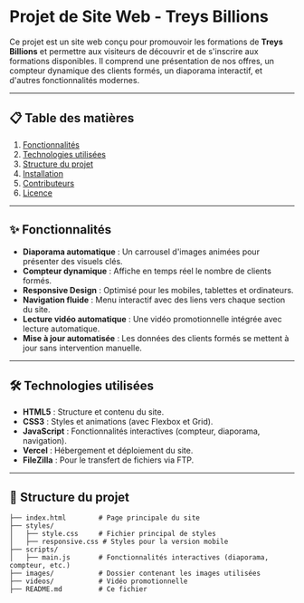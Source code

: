 # Projet de Site Web - Treys Billions

Ce projet est un site web conçu pour promouvoir les formations de **Treys Billions** et permettre aux visiteurs de découvrir et de s'inscrire aux formations disponibles. Il comprend une présentation de nos offres, un compteur dynamique des clients formés, un diaporama interactif, et d'autres fonctionnalités modernes.

---

## 📋 Table des matières
1. [Fonctionnalités](#-fonctionnalités)
2. [Technologies utilisées](#-technologies-utilisées)
3. [Structure du projet](#-structure-du-projet)
4. [Installation](#-installation)
5. [Contributeurs](#-contributeurs)
6. [Licence](#-licence)

---

## ✨ Fonctionnalités
- **Diaporama automatique** : Un carrousel d'images animées pour présenter des visuels clés.
- **Compteur dynamique** : Affiche en temps réel le nombre de clients formés.
- **Responsive Design** : Optimisé pour les mobiles, tablettes et ordinateurs.
- **Navigation fluide** : Menu interactif avec des liens vers chaque section du site.
- **Lecture vidéo automatique** : Une vidéo promotionnelle intégrée avec lecture automatique.
- **Mise à jour automatisée** : Les données des clients formés se mettent à jour sans intervention manuelle.

---

## 🛠️ Technologies utilisées
- **HTML5** : Structure et contenu du site.
- **CSS3** : Styles et animations (avec Flexbox et Grid).
- **JavaScript** : Fonctionnalités interactives (compteur, diaporama, navigation).
- **Vercel** : Hébergement et déploiement du site.
- **FileZilla** : Pour le transfert de fichiers via FTP.

---

## 📁 Structure du projet
```plaintext
├── index.html        # Page principale du site
├── styles/
│   ├── style.css     # Fichier principal de styles
│   ├── responsive.css # Styles pour la version mobile
├── scripts/
│   ├── main.js       # Fonctionnalités interactives (diaporama, compteur, etc.)
├── images/           # Dossier contenant les images utilisées
├── videos/           # Vidéo promotionnelle
├── README.md         # Ce fichier
